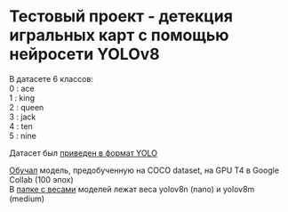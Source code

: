 # Тестовый проект - детекция игральных карт с помощью нейросети YOLOv8  

В датасете 6 классов:  
0 : ace  
1 : king  
2 : queen  
3 : jack  
4 : ten  
5 : nine  


Датасет был [приведен в формат YOLO](https://github.com/Summit2/Yolo_detecting_cards/blob/main/make_dataset.ipynb)  

[Обучал](https://github.com/Summit2/Yolo_detecting_cards/blob/main/YOLOv8_cards_detection.ipynb) модель, предобученную на COCO dataset, на GPU T4 в Google Collab (100 эпох)  
В [папке с весами](https://github.com/Summit2/Yolo_detecting_cards/tree/main/best_weights) моделей лежат веса yolov8n (nano) и yolov8m (medium)  
